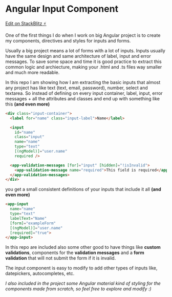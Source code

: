 # Angular Input Component

[Edit on StackBlitz ⚡️](https://stackblitz.com/edit/angular-oenpgt)

One of the first things I do when I work on big Angular project is to create my components, directives and styles for inputs and forms.

Usually a big project means a lot of forms with a lot of inputs. Inputs usually have the same design and same architecture of label, input and error messages. To save some space and time it is good practice to extract this common logic and archiecture, making your .html and .ts files way smaller and much more readable.

In this repo I am showing how I am extracting the basic inputs that almost any project has like text (text, email, password), number, select and textarea. So instead of defining on every input container, label, input, error messages + all the attributes and classes and end up with something like this **(and even more)**

```html
<div class="input-container">
  <label for="name" class="input-label">Name</label>

  <input 
    id="name" 
    class="input" 
    name="name"
    type="text"
    [(ngModel)]="user.name"
    required />

  <app-validation-messages [for]="input" [hidden]="!isInvalid">
    <app-validation-message name="required">This field is required</app-validation-message>
  </app-validation-messages>
</div>
```

you get a small consistent definitions of your inputs that include it all **(and even more)**

```html
<app-input
  name="name"
  type="text"
  labelText="Name"
  [form]="exampleForm"
  [(ngModel)]="user.name"
  [required]="true">
</app-input>
```

In this repo are included also some other good to have things like **custom validations**, components for the **validation messages** and a **form validation** that will not submit the form if it is invalid.

The input component is easy to modify to add other types of inputs like, datepickers, autocompletes, etc.

*I also included in the project some Angular material kind of styling for the components made from scratch, so feel free to explore and modify :)*
